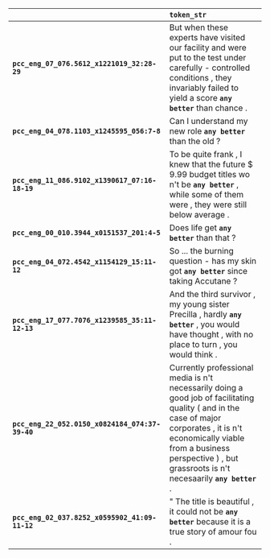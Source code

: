 |                                                 | `token_str`                                                                                                                                                                                                                                           |
|:------------------------------------------------|:------------------------------------------------------------------------------------------------------------------------------------------------------------------------------------------------------------------------------------------------------|
| **`pcc_eng_07_076.5612_x1221019_32:28-29`**     | But when these experts have visited our facility and were put to the test under carefully - controlled conditions , they invariably failed to yield a score __``any better``__ than chance .                                                          |
| **`pcc_eng_04_078.1103_x1245595_056:7-8`**      | Can I understand my new role __``any better``__ than the old ?                                                                                                                                                                                        |
| **`pcc_eng_11_086.9102_x1390617_07:16-18-19`**  | To be quite frank , I knew that the future $ 9.99 budget titles wo n't be __``any better``__ , while some of them were , they were still below average .                                                                                              |
| **`pcc_eng_00_010.3944_x0151537_201:4-5`**      | Does life get __``any better``__ than that ?                                                                                                                                                                                                          |
| **`pcc_eng_04_072.4542_x1154129_15:11-12`**     | So ... the burning question - has my skin got __``any better``__ since taking Accutane ?                                                                                                                                                              |
| **`pcc_eng_17_077.7076_x1239585_35:11-12-13`**  | And the third survivor , my young sister Precilla , hardly __``any better``__ , you would have thought , with no place to turn , you would think .                                                                                                    |
| **`pcc_eng_22_052.0150_x0824184_074:37-39-40`** | Currently professional media is n't necessarily doing a good job of facilitating quality ( and in the case of major corporates , it is n't economically viable from a business perspective ) , but grassroots is n't necesaarily __``any better``__ . |
| **`pcc_eng_02_037.8252_x0595902_41:09-11-12`**  | " The title is beautiful , it could not be __``any better``__ because it is a true story of amour fou .                                                                                                                                               |